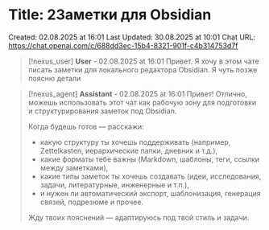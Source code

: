 # Title: 2Заметки для Obsidian

Created: 02.08.2025 at 16:01
Last Updated: 30.08.2025 at 10:01
Chat URL: https://chat.openai.com/c/688dd3ec-15b4-8321-901f-c4b314753d7f


>[!nexus_user] **User** - 02.08.2025 at 16:01
> Привет. Я хочу в этом чате писать заметки для локального редактора Obsidian. Я чуть позже поясню детали
<!-- UID: 360dfae2-59d6-4268-9abc-dc9b5ac05957 -->




>[!nexus_agent] **Assistant** - 02.08.2025 at 16:01
> Привет! Отлично, можешь использовать этот чат как рабочую зону для подготовки и структурирования заметок под Obsidian.
> 
> Когда будешь готов — расскажи:
> - какую структуру ты хочешь поддерживать (например, Zettelkasten, иерархические папки, дневник и т.д.),
> - какие форматы тебе важны (Markdown, шаблоны, теги, ссылки между заметками),
> - какие типы заметок ты хочешь создавать (идеи, исследования, задачи, литературные, инженерные и т.п.),
> - и нужен ли автоматический экспорт, шаблонизация, генерация связей, подрезюме и прочее.
> 
> Жду твоих пояснений — адаптируюсь под твой стиль и задачи.
<!-- UID: 919bb99b-77d7-40ce-89a7-9f970f625d18 -->